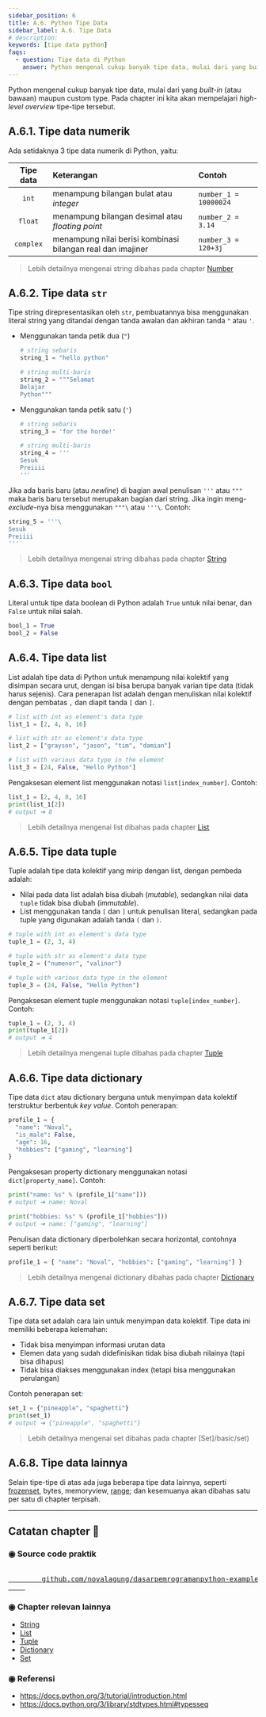 ```yaml
---
sidebar_position: 6
title: A.6. Python Tipe Data
sidebar_label: A.6. Tipe Data
# description: 
keywords: [tipe data python]
faqs:
  - question: Tipe data di Python
    answer: Python mengenal cukup banyak tipe data, mulai dari yang built-in maupun custom type. Contohnya int, float, complex, str, bool, list, tuple, set, dict
---
```


Python mengenal cukup banyak tipe data, mulai dari yang *built-in* (atau bawaan) maupun custom type. Pada chapter ini kita akan mempelajari *high-level overview* tipe-tipe tersebut.

## A.6.1. Tipe data numerik

Ada setidaknya 3 tipe data numerik di Python, yaitu:

| Tipe data | Keterangan | Contoh |
| :-: | :- | :- |
| `int` | menampung bilangan bulat atau *integer* | ` number_1 = 10000024 ` |
| `float` | menampung bilangan desimal atau *floating point* | ` number_2 = 3.14 ` |
| `complex` | menampung nilai berisi kombinasi bilangan real dan imajiner | ` number_3 = 120+3j ` |

> Lebih detailnya mengenai string dibahas pada chapter [Number](#)

## A.6.2. Tipe data `str`

Tipe string direpresentasikan oleh `str`, pembuatannya bisa menggunakan literal string yang ditandai dengan tanda awalan dan akhiran tanda `"` atau `'`.

- Menggunakan tanda petik dua (`"`)

    ```python
    # string sebaris
    string_1 = "hello python"

    # string multi-baris
    string_2 = """Selamat
    Belajar
    Python"""
    ```

- Menggunakan tanda petik satu (`'`)

    ```python
    # string sebaris
    string_3 = 'for the horde!'

    # string multi-baris
    string_4 = '''
    Sesuk
    Preiiii
    '''
    ```

Jika ada baris baru (atau *newline*) di bagian awal penulisan `'''` atau `"""` maka baris baru tersebut merupakan bagian dari string. Jika ingin meng-*exclude*-nya bisa menggunakan `"""\` atau `'''\`. Contoh:

```python
string_5 = '''\
Sesuk
Preiiii
'''
```

> Lebih detailnya mengenai string dibahas pada chapter [String](/basic/string)

## A.6.3. Tipe data `bool`

Literal untuk tipe data boolean di Python adalah `True` untuk nilai benar, dan `False` untuk nilai salah.

```python
bool_1 = True
bool_2 = False
```

## A.6.4. Tipe data list

List adalah tipe data di Python untuk menampung nilai kolektif yang disimpan secara urut, dengan isi bisa berupa banyak varian tipe data (tidak harus sejenis). Cara penerapan list adalah dengan menuliskan nilai kolektif dengan pembatas `,` dan diapit tanda `[` dan `]`.

```python
# list with int as element's data type
list_1 = [2, 4, 8, 16]

# list with str as element's data type
list_2 = ["grayson", "jason", "tim", "damian"]

# list with various data type in the element
list_3 = [24, False, "Hello Python"]
```

Pengaksesan element list menggunakan notasi `list[index_number]`. Contoh:

```python
list_1 = [2, 4, 8, 16]
print(list_1[2])
# output ➜ 8
```

> Lebih detailnya mengenai list dibahas pada chapter [List](/basic/list)

## A.6.5. Tipe data tuple

Tuple adalah tipe data kolektif yang mirip dengan list, dengan pembeda adalah:

- Nilai pada data list adalah bisa diubah (*mutable*), sedangkan nilai data `tuple` tidak bisa diubah (*immutable*).
- List menggunakan tanda `[` dan `]` untuk penulisan literal, sedangkan pada tuple yang digunakan adalah tanda `(` dan `)`.

```python
# tuple with int as element's data type
tuple_1 = (2, 3, 4)

# tuple with str as element's data type
tuple_2 = ("numenor", "valinor")

# tuple with various data type in the element
tuple_3 = (24, False, "Hello Python")
```

Pengaksesan element tuple menggunakan notasi `tuple[index_number]`. Contoh:

```python
tuple_1 = (2, 3, 4)
print(tuple_1[2])
# output ➜ 4
```

> Lebih detailnya mengenai tuple dibahas pada chapter [Tuple](/basic/tuple)

## A.6.6. Tipe data dictionary

Tipe data `dict` atau dictionary berguna untuk menyimpan data kolektif terstruktur berbentuk *key value*. Contoh penerapan:

```python
profile_1 = {
  "name": "Noval",
  "is_male": False,
  "age": 16,
  "hobbies": ["gaming", "learning"]
}
```

Pengaksesan property dictionary menggunakan notasi `dict[property_name]`. Contoh:

```python
print("name: %s" % (profile_1["name"]))
# output ➜ name: Noval

print("hobbies: %s" % (profile_1["hobbies"]))
# output ➜ name: ["gaming", "learning"]
```

Penulisan data dictionary diperbolehkan secara horizontal, contohnya seperti berikut:

```python
profile_1 = { "name": "Noval", "hobbies": ["gaming", "learning"] }
```

> Lebih detailnya mengenai dictionary dibahas pada chapter [Dictionary](/basic/dictionary)

## A.6.7. Tipe data set

Tipe data set adalah cara lain untuk menyimpan data kolektif. Tipe data ini memiliki beberapa kelemahan:

- Tidak bisa menyimpan informasi urutan data
- Elemen data yang sudah didefinisikan tidak bisa diubah nilainya (tapi bisa dihapus)
- Tidak bisa diakses menggunakan index (tetapi bisa menggunakan perulangan)

Contoh penerapan set:

```python
set_1 = {"pineapple", "spaghetti"}
print(set_1)
# output ➜ {"pineapple", "spaghetti"}
```

> Lebih detailnya mengenai set dibahas pada chapter [Set]/basic/set)

## A.6.8. Tipe data lainnya

Selain tipe-tipe di atas ada juga beberapa tipe data lainnya, seperti [frozenset](/basic/set#a157-frozenset), bytes, memoryview, [range](/basic/for-range#a92-penerapan-fungsi-range); dan kesemuanya akan dibahas satu per satu di chapter terpisah.

---

<div class="section-footnote">

## Catatan chapter 📑

### ◉ Source code praktik

<pre>
    <a href="https://github.com/novalagung/dasarpemrogramanpython-example/tree/master/tipe-data">
        github.com/novalagung/dasarpemrogramanpython-example/../tipe-data
    </a>
</pre>

### ◉ Chapter relevan lainnya

- [String](/basic/string)
- [List](/basic/list)
- [Tuple](/basic/tuple)
- [Dictionary](/basic/dictionary)
- [Set](/basic/set)

### ◉ Referensi

- https://docs.python.org/3/tutorial/introduction.html
- https://docs.python.org/3/library/stdtypes.html#typesseq

</div>
